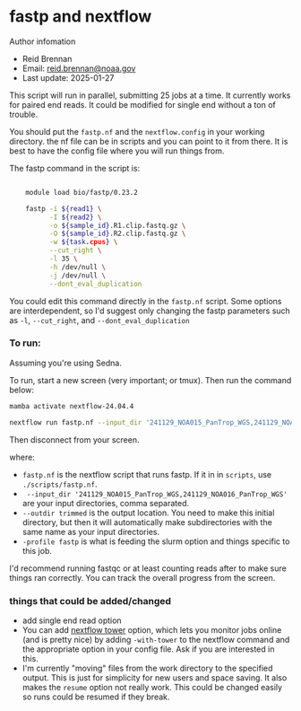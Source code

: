 # fastp and nextflow

 Author infomation
- Reid Brennan
- Email: reid.brennan@noaa.gov
- Last update: 2025-01-27


This script will run in parallel, submitting 25 jobs at a time. It currently works for paired end reads. It could be modified for single end without a ton of trouble. 

You should put the `fastp.nf` and the `nextflow.config` in your working directory. the nf file can be in scripts and you can point to it from there. It is best to have the config file where you will run things from.

The fastp command in the script is:

```bash

    module load bio/fastp/0.23.2

    fastp -i ${read1} \
          -I ${read2} \
          -o ${sample_id}.R1.clip.fastq.gz \
          -O ${sample_id}.R2.clip.fastq.gz \
          -w ${task.cpus} \
          --cut_right \
          -l 35 \
          -h /dev/null \
          -j /dev/null \
          --dont_eval_duplication
```

You could edit this command directly in the `fastp.nf` script. Some options are interdependent, so I'd suggest only changing the fastp parameters such as `-l`, `--cut_right`, and `--dont_eval_duplication`

### To run:

Assuming you're using Sedna. 

To run, start a new screen (very important; or tmux). Then run the command below:

```bash
mamba activate nextflow-24.04.4

nextflow run fastp.nf --input_dir '241129_NOA015_PanTrop_WGS,241129_NOA016_PanTrop_WGS' --outdir trimmed -profile fastp

```

Then disconnect from your screen. 

where:
- `fastp.nf` is the nextflow script that runs fastp. If it in in `scripts`, use `./scripts/fastp.nf`. 
- ` --input_dir '241129_NOA015_PanTrop_WGS,241129_NOA016_PanTrop_WGS'` are your input directories, comma separated.
- `--outdir trimmed` is the output location. You need to make this initial directory, but then it will automatically make subdirectories with the same name as your input directories.
- `-profile fastp` is what is feeding the slurm option and things specific to this job. 

I'd recommend running fastqc or at least counting reads after to make sure things ran correctly. You can track the overall progress from the screen. 

### things that could be added/changed

- add single end read option
- You can add [nextflow tower](https://cloud.seqera.io/) option, which lets you monitor jobs online (and is pretty nice) by adding `-with-tower` to the nextflow command and the appropriate option in your config file. Ask if you are interested in this.
- I'm currently "moving" files from the work directory to the specified output. This is just for simplicity for new users and space saving. It also makes the `resume` option not really work. This could be changed easily so runs could be resumed if they break.
